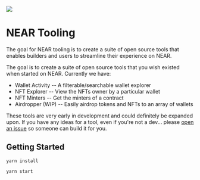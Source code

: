 ![](http://p8screenshots.s3.amazonaws.com/NEAR_Tooling_2023-02-24_16-51-49.png)

# NEAR Tooling
The goal for NEAR tooling is to create a suite of open source tools that enables builders and users to streamline their experience on NEAR.

The goal is to create a suite of open source tools that you wish existed when started on NEAR. Currently we have:

- Wallet Activity -- A filterable/searchable wallet explorer
- NFT Explorer -- View the NFTs owner by a particular wallet
- NFT Minters -- Get the minters of a contract
- Airdropper (WIP) -- Easily airdrop tokens and NFTs to an array of wallets

These tools are very early in development and could definitely be expanded upon. If you have any ideas for a tool, even if you're not a dev... please [open an issue](https://github.com/Pixel8-LLC/near-tooling-frontend/issues) so someone can build it for you.

## Getting Started
`yarn install`

`yarn start`
